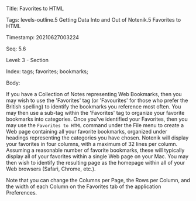 Title:  Favorites to HTML

Tags:   levels-outline.5 Getting Data Into and Out of Notenik.5 Favorites to HTML

Timestamp: 20210627003224

Seq:    5.6

Level:  3 - Section

Index:  tags; favorites; bookmarks; 

Body: 

If you have a Collection of Notes representing Web Bookmarks, then you may wish to use the 'Favorites' tag (or 'Favourites' for those who prefer the British spelling) to identify the bookmarks you reference most often. You may then use a sub-tag within the 'Favorites' tag to organize your favorite bookmarks into categories. Once you've identified your Favorites, then you may use the `Favorites to HTML` command under the File menu to create a Web page containing all your favorite bookmarks, organized under headings representing the categories you have chosen. Notenik will display your favorites in four columns, with a maximum of 32 lines per column. Assuming a reasonable number of favorite bookmarks, these will typically display all of your favorites within a single Web page on your Mac. You may then wish to identify the resulting page as the homepage within all of your Web browsers (Safari, Chrome, etc.). 

Note that you can change the Columns per Page, the Rows per Column, and the width of each Column on the Favorites tab of the application Preferences.
